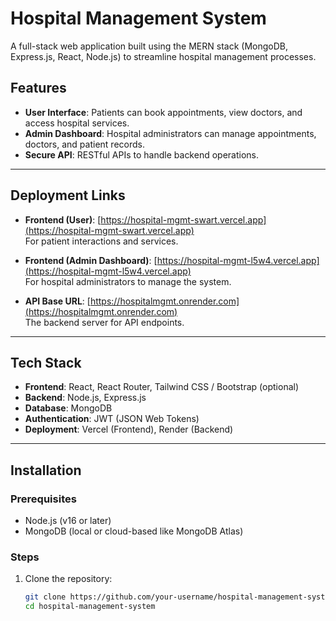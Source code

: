 # Hospital Management System

A full-stack web application built using the MERN stack (MongoDB, Express.js, React, Node.js) to streamline hospital management processes.

## Features
- **User Interface**: Patients can book appointments, view doctors, and access hospital services.
- **Admin Dashboard**: Hospital administrators can manage appointments, doctors, and patient records.
- **Secure API**: RESTful APIs to handle backend operations.

---

## Deployment Links

- **Frontend (User)**: [https://hospital-mgmt-swart.vercel.app](https://hospital-mgmt-swart.vercel.app)  
  For patient interactions and services.

- **Frontend (Admin Dashboard)**: [https://hospital-mgmt-l5w4.vercel.app](https://hospital-mgmt-l5w4.vercel.app)  
  For hospital administrators to manage the system.

- **API Base URL**: [https://hospitalmgmt.onrender.com](https://hospitalmgmt.onrender.com)  
  The backend server for API endpoints.

---

## Tech Stack

- **Frontend**: React, React Router, Tailwind CSS / Bootstrap (optional)
- **Backend**: Node.js, Express.js
- **Database**: MongoDB
- **Authentication**: JWT (JSON Web Tokens)
- **Deployment**: Vercel (Frontend), Render (Backend)

---

## Installation

### Prerequisites
- Node.js (v16 or later)
- MongoDB (local or cloud-based like MongoDB Atlas)

### Steps

1. Clone the repository:
   ```bash
   git clone https://github.com/your-username/hospital-management-system.git
   cd hospital-management-system
